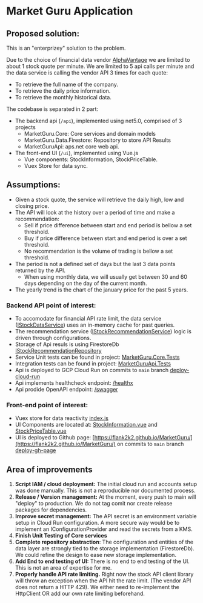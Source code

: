 # Market Guru Application

## Proposed solution:

This is an "enterprizey" solution to the problem. 

Due to the choice of financial data vendor [AlphaVantage](https://www.alphavantage.co/documentation/) we are limited to about 1 stock quote per minute. 
We are limited to 5 api calls per minute and the data service is calling the vendor API 3 times for each quote:
  -  To retrieve the full name of the company.
  -  To retrieve the daily price information.
  -  To retrieve the monthly historical data.

The codebase is separated in 2 part:
  - The backend api (`/api`), implemented using net5.0, comprised of 3 projects
    - MarketGuru.Core: Core services and domain models
    - MarketGuru.Data.Firestore: Repository to store API Results
    - MarketGuruApi: aps.net core web api.
  - The front-end UI (`/ui`), implemented using Vue.js
    - Vue components: StockInformation, StockPriceTable.
    - Vuex Store for data sync.

## Assumptions:

 - Given a stock quote, the service will retrieve the daily high, low and closing price.
 - The API will look at the history over a period of time and make a recommendation:
    - Sell if price difference between start and end period is bellow a set threshold.
    - Buy if price difference between start and end period is over a set threshold.
    - No recommendation is the volume of trading is bellow a set threshold.
 - The period is not a defined set of days but the last 3 data points returned by the API. 
    - When using monthly data, we will usually get between 30 and 60 days depending on the day of the current month. 
 - The yearly trend is the chart of the january price for the past 5 years.

### Backend API point of interest:

- To accomodate for financial API rate limit, the data service ([IStockDataService](https://github.com/Flank2k2/MarketGuru/blob/main/api/MarketGuru.Core/Services/StockDataService.cs)) uses an in-memory cache for past queries.
- The recommendation service ([IStockRecommendationService](https://github.com/Flank2k2/MarketGuru/blob/main/api/MarketGuru.Core/Services/StockRecommendationService.cs)) logic is driven through configurations.
- Storage of Api resuls is using FirestoreDb [IStockRecommendationRepository](https://github.com/Flank2k2/MarketGuru/blob/main/api/MarketGuru.Data/Repository/StockRecommendationRepository.cs)
- Service Unit tests can be found in project: [MarketGuru.Core.Tests](https://github.com/Flank2k2/MarketGuru/tree/main/api/MarketGuru.Core.Tests)
- Integration tests can be found in project: [MarketGuruApi.Tests](https://github.com/Flank2k2/MarketGuru/tree/main/api/MarketGuruApi.Tests)
- Api is deployed to GCP Cloud Run on commits to `main` branch [deploy-cloud-run](https://github.com/Flank2k2/MarketGuru/blob/main/.github/workflows/deploy-cloud-run.yml)  
- Api implements healthcheck endpoint: [/healthx](https://marketguru-api-3tfjt4473a-uc.a.run.app/healthz)
- Api prodide OpenAPI endpoint: [/swagger](https://marketguru-api-3tfjt4473a-uc.a.run.app/swagger/index.html)

### Front-end point of interest:
- Vuex store for data reactivity [index.js](https://github.com/Flank2k2/MarketGuru/blob/main/ui/src/store/index.js)
- UI Components are located at: [StockInformation.vue](https://github.com/Flank2k2/MarketGuru/blob/main/ui/src/components/StockInformation.vue) and [StockPriceTable.vue](https://github.com/Flank2k2/MarketGuru/blob/main/ui/src/components/StockPriceTable.vue)
- UI is deployed to Github page: [https://flank2k2.github.io/MarketGuru/](https://flank2k2.github.io/MarketGuru/) on commits to `main` branch [deploy-gh-page](https://github.com/Flank2k2/MarketGuru/blob/main/.github/workflows/deploy-gh-page.yml)

## Area of improvements

1. **Script IAM / cloud deployment:** The initial cloud run and accounts setup was done manually. This is not a reproducible nor documented process.
2. **Release / Version management:**
 At the moment, every push to main will "deploy" to production. We do not tag comit nor create release packages for dependencies.
3. **Improve secret management:**
 The API secret is an environment variable setup in Cloud Run configuration. A more secure way would be to implement an IConfigurationProvider and read the secrets from a KMS.
5. **Finish Unit Testing of Core services**
6. **Complete repository abstraction**: The configuration and entities of the data layer are strongly tied to the storage implementation (FirestoreDb). We could refine the design to ease new storage implementation. 
7. **Add End to end testing of UI:** There is no end to end testing of the UI. This is not an area of expertise for me.
8. **Properly handle API rate limiting.**
  Right now the stock API client library will throw an exception when the API hit the rate limit. (The vendor API does not return a HTTP 429). 
  We either need to re-implement the HttpClient OR add our own rate limiting beforehand. 
